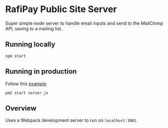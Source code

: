 # RafiPay Public Site Server

Super simple node server to handle email inputs and send to the MailChimp API, saving to a mailing list.


## Running locally

```
npm start
```

## Running in production

Follow this [example](https://www.digitalocean.com/community/tutorials/how-to-set-up-a-node-js-application-for-production-on-ubuntu-14-04)

```
pm2 start server.js
```

## Overview

Uses a Webpack development server to run on `localhost:3001`.

